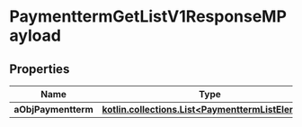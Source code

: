 
# PaymenttermGetListV1ResponseMPayload

## Properties
| Name | Type | Description | Notes |
| ------------ | ------------- | ------------- | ------------- |
| **aObjPaymentterm** | [**kotlin.collections.List&lt;PaymenttermListElement&gt;**](PaymenttermListElement.md) |  |  |



